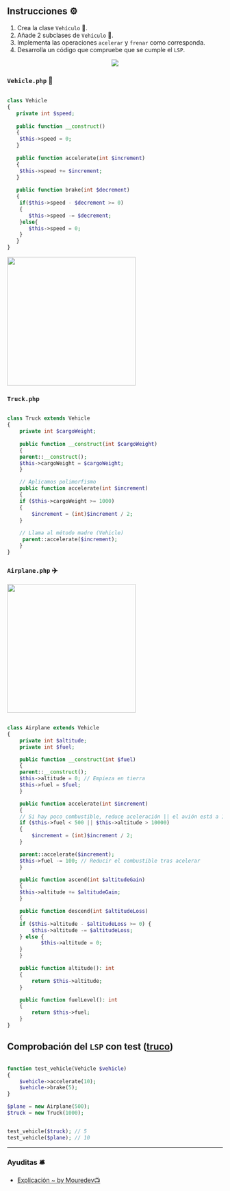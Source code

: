 
## Instrucciones ⚙️

1. Crea la clase `Vehículo` 🚙.
2. Añade 2 subclases de `Vehículo` 🚙.
3. Implementa las operaciones `acelerar` y `frenar` como corresponda.
4. Desarrolla un código que compruebe que se cumple el `LSP`.

<p align=center>
  <img src="https://github.com/user-attachments/assets/6a362881-703d-4b39-8727-a04343715149"  />
</p>

### `Vehicle.php` 🚙

```php

class Vehicle
{
   private int $speed;
	
   public function __construct()
   {
	$this->speed = 0;
   }
	
   public function accelerate(int $increment)
   {
	$this->speed += $increment;
   }
	
   public function brake(int $decrement)
   {
	if($this->speed - $decrement >= 0)
	{
	   $this->speed -= $decrement;
	}else{
	   $this->speed = 0;
	}
   }
}

```


<img src="https://github.com/user-attachments/assets/81020006-5af2-4d75-a2f1-eed8b9f7e67e" height="300" />

### `Truck.php` 

```php

class Truck extends Vehicle
{
    private int $cargoWeight;
	
    public function __construct(int $cargoWeight)
    {
	parent::__construct();
	$this->cargoWeight = $cargoWeight;
    }

    // Aplicamos polimorfismo
    public function accelerate(int $increment)
    {
	if ($this->cargoWeight >= 1000) 
	{
	    $increment = (int)$increment / 2;
	}
		
	// Llama al método madre (Vehicle)
	 parent::accelerate($increment);
    }
}

```



### `Airplane.php` ✈️

<img src="https://github.com/user-attachments/assets/302c2a59-cb4e-4b28-820a-63622ce87b66" height="300" />


```php

class Airplane extends Vehicle
{
    private int $altitude;
    private int $fuel;

    public function __construct(int $fuel)
    {
	parent::__construct();
	$this->altitude = 0; // Empieza en tierra
	$this->fuel = $fuel;
    }

    public function accelerate(int $increment)
    {
	// Si hay poco combustible, reduce aceleración || el avión está a 10.000m de altitud
	if ($this->fuel < 500 || $this->altitude > 10000) 
	{
	    $increment = (int)$increment / 2;
	}

	parent::accelerate($increment);
	$this->fuel -= 100; // Reducir el combustible tras acelerar
    }

    public function ascend(int $altitudeGain)
    {
	$this->altitude += $altitudeGain;
    }

    public function descend(int $altitudeLoss)
    {
	if ($this->altitude - $altitudeLoss >= 0) {
	    $this->altitude -= $altitudeLoss;
	} else {
           $this->altitude = 0;
	}
    }

    public function altitude(): int
    {
        return $this->altitude;
    }

    public function fuelLevel(): int
    {
        return $this->fuel;
    }
}

```

## Comprobación del `LSP` con test ([truco](https://github.com/thaishdz/mastering-php/edit/main/SOLID/Liskov%20Substitution/#como-sé-que-estoy-violando-el-liskov))

```php

function test_vehicle(Vehicle $vehicle)
{
    $vehicle->accelerate(10);
    $vehicle->brake(5);
}

$plane = new Airplane(500);
$truck = new Truck(1000);


test_vehicle($truck); // 5
test_vehicle($plane); // 10

```

---

### Ayuditas 🛎️

- [Explicación ~ by Mouredev📺](https://www.youtube.com/watch?v=SgHoiF1KLTo)

